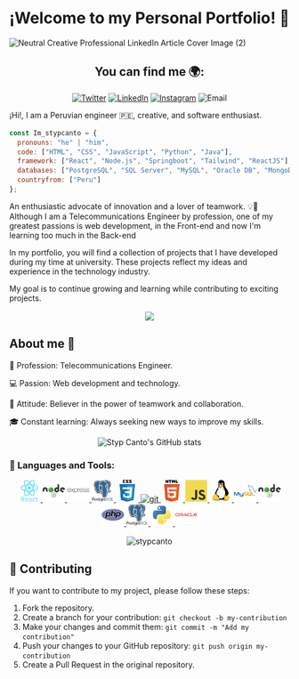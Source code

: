 <div align="center">
  <h1>¡Welcome to my Personal Portfolio! 👋</h1>
</div>

![Neutral Creative Professional LinkedIn Article Cover Image (2)](https://github.com/stypcanto/stypcanto/assets/80213508/05e6cce0-40c5-48b2-8336-d891b4f976c3)




<div align="center">
  <h2>You can find me 🌍:</h2>
  
  [![Twitter](https://img.shields.io/badge/-Twitter-1DA1F2?style=flat&logo=twitter&logoColor=white)](https://twitter.com/stypcanto) [![LinkedIn](https://img.shields.io/badge/-LinkedIn-0077B5?style=flat&logo=linkedin&logoColor=white)](https://www.linkedin.com/in/stypcanto/) [![Instagram](https://img.shields.io/badge/-Instagram-E4405F?style=flat&logo=instagram&logoColor=white)](https://www.instagram.com/ing.styp.canto/) ![Email](https://img.shields.io/badge/Email-styp611%40outlook.com-red)
</div>



¡Hi!, I am a Peruvian engineer 🇵🇪, creative, and software enthusiast.

```javascript
const Im_stypcanto = {
  pronouns: "he" | "him",
  code: ["HTML", "CSS", "JavaScript", "Python", "Java"],
  framework: ["React", "Node.js", "Springboot", "Tailwind", "ReactJS"],
  databases: ["PostgreSQL", "SQL Server", "MySQL", "Oracle DB", "MongoDB"],
  countryfrom: ["Peru"]
};
```

An enthusiastic advocate of innovation and a lover of teamwork. 💡🤝 Although I am a Telecommunications Engineer by profession, one of my greatest passions is web development,  in the Front-end and now I'm learning too much in the Back-end

In my portfolio, you will find a collection of projects that I have developed during my time at university. These projects reflect my ideas and experience in the technology industry.

My goal is to continue growing and learning while contributing to exciting projects.




<div align="center">
  <a href="https://github.com/stypcanto/github-readme-stats">
    <img align="center" src="https://github-readme-stats.vercel.app/api/top-langs/?username=stypcanto" />
  </a>
</div>



## About me 🚀

💼 Profession: Telecommunications Engineer.

💻 Passion: Web development and technology.

🤝 Attitude: Believer in the power of teamwork and collaboration.

🎓 Constant learning: Always seeking new ways to improve my skills.



<div align="center">
  <img src="https://github-readme-stats.vercel.app/api?username=stypcanto&show_icons=true&theme=transparent" alt="Styp Canto's GitHub stats" />
</div>



<h3 align="left">🧰  Languages and Tools:</h3>



<div align="center">
  <p>
    <a href="https://reactjs.org/" target="_blank" rel="noreferrer">
      <img src="https://raw.githubusercontent.com/devicons/devicon/master/icons/react/react-original-wordmark.svg" alt="react" width="40" height="40"/>
    </a>
    <a href="https://nodejs.org" target="_blank" rel="noreferrer">
      <img src="https://raw.githubusercontent.com/devicons/devicon/master/icons/nodejs/nodejs-original-wordmark.svg" alt="nodejs" width="40" height="40"/>
    </a>
    <a href="https://expressjs.com" target="_blank" rel="noreferrer">
      <img src="https://raw.githubusercontent.com/devicons/devicon/master/icons/express/express-original-wordmark.svg" alt="express" width="40" height="40"/>
    </a>
    <a href="https://www.postgresql.org" target="_blank" rel="noreferrer">
      <img src="https://raw.githubusercontent.com/devicons/devicon/master/icons/postgresql/postgresql-original-wordmark.svg" alt="postgresql" width="40" height="40"/>
    </a>
    <a href="https://www.w3schools.com/css/" target="_blank" rel="noreferrer">
      <img src="https://raw.githubusercontent.com/devicons/devicon/master/icons/css3/css3-original-wordmark.svg" alt="css3" width="40" height="40"/>
    </a>
    <a href="https://git-scm.com/" target="_blank" rel="noreferrer">
      <img src="https://www.vectorlogo.zone/logos/git-scm/git-scm-icon.svg" alt="git" width="40" height="40"/>
    </a>
    <a href="https://www.w3.org/html/" target="_blank" rel="noreferrer">
      <img src="https://raw.githubusercontent.com/devicons/devicon/master/icons/html5/html5-original-wordmark.svg" alt="html5" width="40" height="40"/>
    </a>
    <a href="https://developer.mozilla.org/en-US/docs/Web/JavaScript" target="_blank" rel="noreferrer">
      <img src="https://raw.githubusercontent.com/devicons/devicon/master/icons/javascript/javascript-original.svg" alt="javascript" width="40" height="40"/>
    </a>
    <a href="https://www.linux.org/" target="_blank" rel="noreferrer">
      <img src="https://raw.githubusercontent.com/devicons/devicon/master/icons/linux/linux-original.svg" alt="linux" width="40" height="40"/>
    </a>
    <a href="https://www.mysql.com/" target="_blank" rel="noreferrer">
      <img src="https://raw.githubusercontent.com/devicons/devicon/master/icons/mysql/mysql-original-wordmark.svg" alt="mysql" width="40" height="40"/>
    </a>
    <a href="https://nodejs.org" target="_blank" rel="noreferrer">
      <img src="https://raw.githubusercontent.com/devicons/devicon/master/icons/nodejs/nodejs-original-wordmark.svg" alt="nodejs" width="40" height="40"/>
    </a>
    <a href="https://www.php.net" target="_blank" rel="noreferrer">
      <img src="https://raw.githubusercontent.com/devicons/devicon/master/icons/php/php-original.svg" alt="php" width="40" height="40"/>
    </a>
    <a href="https://www.postgresql.org" target="_blank" rel="noreferrer">
      <img src="https://raw.githubusercontent.com/devicons/devicon/master/icons/postgresql/postgresql-original-wordmark.svg" alt="postgresql" width="40" height="40"/>
    </a>
    <a href="https://www.python.org" target="_blank" rel="noreferrer">
      <img src="https://raw.githubusercontent.com/devicons/devicon/master/icons/python/python-original.svg" alt="python" width="40" height="40"/>
    </a>
      <a href="https://www.oracle.com/database/" target="_blank" rel="noreferrer">
      <img src="https://raw.githubusercontent.com/devicons/devicon/master/icons/oracle/oracle-original.svg" alt="oracle" width="40" height="40"/>
    </a>
   
  </p>
</div>






<div align="center">
  <p><img align="center" src="https://github-readme-streak-stats.herokuapp.com/?user=stypcanto&" alt="stypcanto" /></p>
</div>



## 🤝 Contributing
If you want to contribute to my project, please follow these steps:

1. Fork the repository.
2. Create a branch for your contribution: `git checkout -b my-contribution`
3. Make your changes and commit them: `git commit -m "Add my contribution"`
4. Push your changes to your GitHub repository: `git push origin my-contribution`
5. Create a Pull Request in the original repository.





